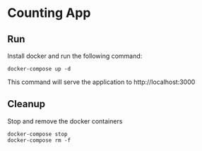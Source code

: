 # Counting App

## Run

Install docker and run the following command:

```
docker-compose up -d
```

This command will serve the application to http://localhost:3000

## Cleanup

Stop and remove the docker containers

```
docker-compose stop
docker-compose rm -f
```

